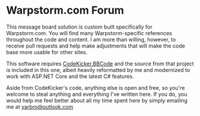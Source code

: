 # Warpstorm.com Forum

This message board solution is custom built specifically for Warpstorm.com. You will find many Warpstorm-specific references throughout the code and content. I am more than willing, however, to receive pull requests and help make adjustments that will make the code base more usable for other sites.

This software requires [CodeKicker.BBCode](http://codekicker.de/) and the source from that project is included in this one, albeit heavily reformatted by me and modernized to work with ASP.NET Core and the latest C# features.

Aside from CodeKicker's code, anything else is open and free, so you're welcome to steal anything and everything I've written here. If you do, you would help me feel better about all my time spent here by simply emailing me at yarbro@outlook.com